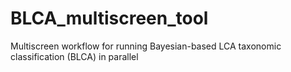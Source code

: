 # BLCA_multiscreen_tool
Multiscreen workflow for running Bayesian-based LCA taxonomic classification (BLCA) in parallel 
